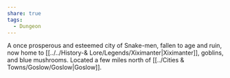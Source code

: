 ```yaml
---
share: true
tags:
  - Dungeon
---
```


A once prosperous and esteemed city of Snake-men, fallen to age and ruin, now home to [[../../History-& Lore/Legends/Xiximanter|Xiximanter]], goblins, and blue mushrooms. Located a few miles north of [[../Cities & Towns/Goslow/Goslow|Goslow]].